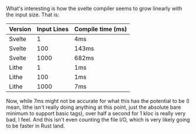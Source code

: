 What's interesting is how the svelte compiler seems to grow linearly with the input size. That is:

| Version | Input Lines | Compile time (ms) |
| ------- | ----------- | ----------------- |
| Svelte  | 1           | 4ms               |
| Svelte  | 100         | 143ms             |
| Svelte  | 1000        | 682ms             |
| Lithe   | 1           | 1ms               |
| Lithe   | 100         | 1ms               |
| Lithe   | 1000        | 7ms               |

Now, while 7ms might not be accurate for what this has the potential to be (I mean, lithe isn't really doing anything at this point, just the absolute bare minimum to support basic tags), over half a second for 1 kloc is really very bad, I feel. And this isn't even counting the file I/O, which is very likely going to be faster in Rust land.
